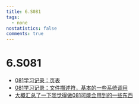 ```yaml
---
title: 6.S081
tags:
  - none
nostatistics: false
comments: true
---
```


# 6.S081
- [081学习记录：页表](https://forsakendelusion.online/computer/openclass/1249/)
- [081学习记录：文件描述符，基本的一些系统调用](https://mp.weixin.qq.com/s/AC_2qopq9_Gx2E4vZHX6bQ)
- [大概汇总了一下我觉得做081可能会用到的一些东西](https://mp.weixin.qq.com/s/i0p28D9QQk80Fh8rUyltDA)